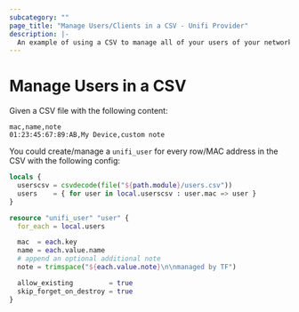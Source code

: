 ```yaml
---
subcategory: ""
page_title: "Manage Users/Clients in a CSV - Unifi Provider"
description: |-
  An example of using a CSV to manage all of your users of your network.
---
```


# Manage Users in a CSV

Given a CSV file with the following content:

```csv
mac,name,note
01:23:45:67:89:AB,My Device,custom note
```

You could create/manage a `unifi_user` for every row/MAC address in the CSV with the following config:

```terraform
locals {
  userscsv = csvdecode(file("${path.module}/users.csv"))
  users    = { for user in local.userscsv : user.mac => user }
}

resource "unifi_user" "user" {
  for_each = local.users

  mac  = each.key
  name = each.value.name
  # append an optional additional note
  note = trimspace("${each.value.note}\n\nmanaged by TF")

  allow_existing         = true
  skip_forget_on_destroy = true
}
```
